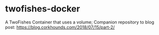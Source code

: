 # twofishes-docker
A TwoFishes Container that uses a volume; Companion repository to blog post: 
https://blog.corkhounds.com/2018/07/15/part-2/
